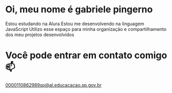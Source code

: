 # Oi, meu nome é gabriele pingerno
Estou estudando na Alura
Estou me desenvolvendo na linguagem JavaScript
Utilizo esse espaço para minha organização e compartilhamento dos meu projetos desenvolvidos
# Você pode entrar em contato comigo 📫
0000110862989sp@al.educacacao.sp.gov.br
